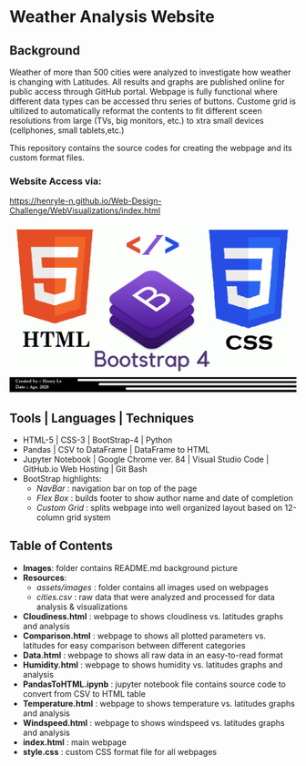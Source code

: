 # Weather Analysis Website
## Background
Weather of more than 500 cities were analyzed to investigate how weather is changing with Latitudes. All results and graphs are published online for public access through GitHub portal. Webpage is fully functional where different data types can be accessed thru series of buttons. Custome grid is ultilized to automatically reformat the contents to fit different sceen resolutions from large (TVs, big monitors, etc.) to xtra small devices (cellphones, small tablets,etc.)

This repository contains the source codes for creating the webpage and its custom format files.  

### Website Access via: 
https://henryle-n.github.io/Web-Design-Challenge/WebVisualizations/index.html  
  
  
![HTML/CSS/BootStrap](WebVisualizations/Images/ReadmePic.png)  
  
  
## Tools | Languages | Techniques  
- HTML-5 | CSS-3 | BootStrap-4 | Python  
- Pandas | CSV to DataFrame | DataFrame to HTML  
- Jupyter Notebook | Google Chrome ver. 84 | Visual Studio Code | GitHub.io Web Hosting | Git Bash  
- BootStrap highlights:  
  - *NavBar* : navigation bar on top of the page  
  - *Flex Box* : builds footer to show author name and date of completion  
  - *Custom Grid* : splits webpage into well organized layout based on 12-column grid system  
  

## Table of Contents  
- **Images**: folder contains README.md background picture  
- **Resources**:  
  - *assets/images* : folder contains all images used on webpages  
  - *cities.csv* : raw data that were analyzed and processed for data analysis & visualizations  
- **Cloudiness.html** : webpage to shows cloudiness vs. latitudes graphs and analysis  
- **Comparison.html** : webpage to shows all plotted parameters vs. latitudes for easy comparison between different categories 
- **Data.html** : webpage to shows all raw data in an easy-to-read format 
- **Humidity.html** : webpage to shows humidity vs. latitudes graphs and analysis  
- **PandasToHTML.ipynb** : jupyter notebook file contains source code to convert from CSV to HTML table  
- **Temperature.html** : webpage to shows temperature vs. latitudes graphs and analysis  
- **Windspeed.html** : webpage to shows windspeed vs. latitudes graphs and analysis  
- **index.html** : main webpage  
- **style.css** : custom CSS format file for all webpages 

